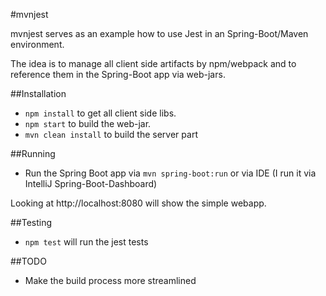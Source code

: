 #mvnjest

mvnjest serves as an example how to use Jest in an Spring-Boot/Maven environment.

The idea is to manage all client side artifacts by npm/webpack and to reference them in the Spring-Boot app via web-jars.

##Installation

- `npm install` to get all client side libs.
- `npm start` to build the web-jar.
- `mvn clean install` to build the server part

##Running

- Run the Spring Boot app via `mvn spring-boot:run` or via IDE (I run it via IntelliJ Spring-Boot-Dashboard)

Looking at http://localhost:8080 will show the simple webapp.

##Testing

- `npm test` will run the jest tests

##TODO
- Make the build process more streamlined